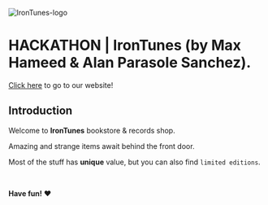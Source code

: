 ![IronTunes-logo](/images/irontunes-logo.png)

# HACKATHON | IronTunes (by Max Hameed & Alan Parasole Sanchez).

[Click here](https://alaanarg.github.io/irontunes-bookstore/) to go to our website!

## Introduction

Welcome to **IronTunes** bookstore & records shop.

Amazing and strange items await behind the front door.

Most of the stuff has **unique** value, but you can also find `limited editions`.

<br>

**Have fun!** :heart: